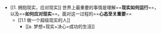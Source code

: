 - [[1. 拥抱现实，应对现实]]
	世界上最重要的事情是理解==**现实如何运行**==，以及==**如何应对现实**==。面对这一过程的==**心态至关重要**==
	- [[1.1 做一个超级现实的人]]
		- [[a. 梦想+现实+决心=成功的生活]]